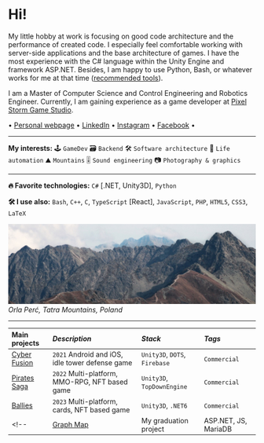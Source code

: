# Hi!
<!--brief-->
My little hobby at work is focusing on good code architecture and the performance of created code. I especially feel comfortable working with server-side applications and the base architecture of games.
I have the most experience with the C# language within the Unity Engine and framework ASP.NET. Besides, I am happy to use Python, Bash, or whatever works for me at that time ([recommended tools](https://goorkamateusz.github.io/#/tools)).

I am a Master of Computer Science and Control Engineering and Robotics Engineer.
Currently, I am gaining experience as a game developer at [Pixel Storm Game Studio](https://pixelstorm.pl/).

<!--ignore-->
 • [Personal webpage](https://goorkamateusz.github.io)
 • [LinkedIn](https://www.linkedin.com/in/goorkamateusz/)
 • [Instagram](https://www.instagram.com/goorkamateusz/)
 • [Facebook](https://www.facebook.com/goorkamateusz)
 •
<!--/ignore-->

___
**My interests:**
🕹 `GameDev`
🗃 `Backend`
🛠 `Software architecture`
🤖 `Life automation`
⛰ `Mountains`
🎚 `Sound engineering`
📷 `Photography & graphics`

___
**🔥 Favorite technologies:**
`C#` [.NET, Unity3D],
`Python`

**🛠 I use also:**
`Bash`,
`C++`,
`C`,
`TypeScript` [React],
`JavaScript`,
`PHP`,
`HTML5`,
`CSS3`,
`LaTeX`
<!--/brief-->

![Photo of...](img/orla-perc-wide.jpg)
_Orla Perć, Tatra Mountains, Poland_

___
| **Main projects** | _Description_                                   | _Stack_                       | _Tags_       |
| :---------------- | :---------------------------------------------- | :---------------------------- | :----------- |
| [Cyber Fusion]    | `2021` Android and iOS, idle tower defense game | `Unity3D`, `DOTS`, `Firebase` | `Commercial` |
| [Pirates Saga]    | `2022` Multi-platform, MMO-RPG, NFT based game  | `Unity3D`, `TopDownEngine`    | `Commercial` |
| [Ballies]         | `2023` Multi-platform, cards, NFT based game    | `Unity3D`, `.NET6`            | `Commercial` |
<!-- | [Graph Map]    | My graduation project                                | ASP.NET, JS, MariaDB | -->

[Cyber Fusion]: https://goorkamateusz.github.io/cyber-fushion.html
[Pirates Saga]: https://piratessaga.pl/
[Graph Map]: https://goorkamateusz.github.io/GraphMap.html
[Ballies]: https://ballies.gg
